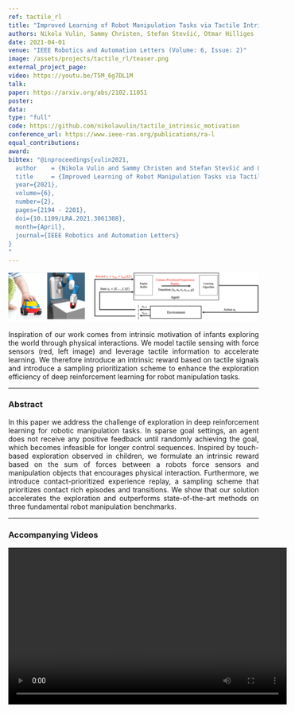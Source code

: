 ```yaml
---
ref: tactile_rl
title: "Improved Learning of Robot Manipulation Tasks via Tactile Intrinsic Motivation"
authors: Nikola Vulin, Sammy Christen, Stefan Stevšić, Otmar Hilliges
date: 2021-04-01
venue: "IEEE Robotics and Automation Letters (Volume: 6, Issue: 2)"
image: /assets/projects/tactile_rl/teaser.png
external_project_page: 
video: https://youtu.be/T5M_6g7DL1M
talk: 
paper: https://arxiv.org/abs/2102.11051
poster: 
data: 
type: "full"
code: https://github.com/nikolavulin/tactile_intrinsic_motivation
conference_url: https://www.ieee-ras.org/publications/ra-l
equal_contributions: 
award: 
bibtex: "@inproceedings{vulin2021,
  author    = {Nikola Vulin and Sammy Christen and Stefan Stevšić and Otmar Hilliges},
  title     = {Improved Learning of Robot Manipulation Tasks via Tactile Intrinsic Motivation},
  year={2021},
  volume={6},
  number={2},
  pages={2194 - 2201},
  doi={10.1109/LRA.2021.3061308},
  month={April},
  journal={IEEE Robotics and Automation Letters}
}
"
---
```


<img class="fullcol" src="/assets/projects/tactile_rl/tactile_overview.png" alt="Teaser-Picture" />

<p align="justify">
    <span class="figurecap">
    Inspiration of our work comes from intrinsic motivation of infants exploring the world through physical interactions. We model tactile sensing with force sensors (red, left image) and leverage tactile information to accelerate learning. We therefore introduce an intrinsic reward based on tactile signals and introduce a sampling prioritization scheme to enhance the exploration efficiency of deep reinforcement learning for robot manipulation tasks.
   </span>
</p>
<hr />
    

<h3>Abstract</h3>
<p align="justify">
In this paper we address the challenge of exploration in deep reinforcement learning for robotic manipulation tasks. In sparse goal settings, an agent does not receive any positive feedback until randomly achieving the goal, which becomes infeasible for longer control sequences. Inspired by touch-based exploration observed in children, we formulate an intrinsic reward based on the sum of forces between a robots force sensors and manipulation objects that encourages physical interaction. Furthermore, we introduce contact-prioritized experience replay, a sampling scheme that prioritizes contact rich episodes and transitions. We show that our solution accelerates the exploration and outperforms state-of-the-art methods on three fundamental robot manipulation benchmarks.
<hr />
    

<h3>Accompanying Videos</h3>
<div class="video" align="center">
<video width="560" height="315" src="https://files.ait.ethz.ch/projects/tactile_rl/downloads/tactile_overview.mp4" frameborder="0" allowfullscreen controls></video>
</div>
